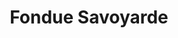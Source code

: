 ---
layout: recette
categories: [recettes]
hidden: true
lang: fr
sitemap: false
title: Fondue Savoyarde
type: sel
pour: pour 4 personnes
recettes:
  Classique:
    ingredients: 
      - nom: fromage
        qte: 900
        unite: gr
      - nom: ail
        qte: 1
        unite: gousse
      - nom: baguettes
        qte: 3
      - nom: vin blanc sec
        qte: 200
        unite: mL 
      - nom: fécule de maïs
        qte: 1
        unite: cuillère à soupe
    preconditions:
      - Raper le fromage
    etapes:
      - label: Préparation du pain
        details: 
          - Couper les baguettes en gros bouts
          - Couper les bouts en quatre
          - Les mettre au four à 200°C porte semie ouverte pour qu'ils durcissent
          - Tourner de temps en temps
          - Les sortir quand ils commencent à dorer
      - label: Préparation du fromage
        details:
          - Raper les fromages
          - Verser de l'eau dans une casserole
          - Placer un cul de poule dessus (bain marie)
          - Peler l'ail et frotter le cul de poule avec
          - Verser la moitié du vin blanc dans le cul de poule
          - Dans un verre, diluer la fécule de maïs avec le reste du vin blanc 
          - Porter à ébullition
          - Baisser un peu le feu et ajouter un tiers du fromage
          - Délayer, quand le fromage est lisse, ajouter un autre tiers
          - Ajouter le dernier tiers et délayer
      - label: Fondue
        details:
          - Peler l'ail et frotter le caquelon avec
          - Faire chauffer l'appareil à fondue
          - Verser le fromage dans le caquelon
notes:
  - Prendre au moins trois fromages de qualité et différents (Beaufort, Comté, Abondance, Emmental, Appenzeller, ...)
  - Si la fondue est trop compacte, remettre un peu de vin blanc
  - Si la fondue est trop liquide, remettre un peu de fromage
  - Il ne faut pas que le pain soit trop dur
  - Faire fondre les fromages va prendre maximum 10 minutes
  - "Version Nouvelle-Zélande: 50% Colby, 35% Edam, 15% Tasty"
---